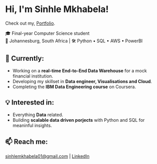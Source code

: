 <h1>Hi, I'm Sinhle Mkhabela!</h1>

<p>
    Check out my, <a href="https://sinhle-portfolio.vercel.app/" target="_blank">Portfolio</a>.
</p>

<p>
    🎓 Final-year Computer Science student<br>
    📍 Johannesburg, South Africa | 🛠️ Python • SQL • AWS • PowerBI
</p>

<h2>🚀 Currently:</h2>
<ul>
    <li>Working on a <strong>real-time End-to-End Data Warehouse</strong> for a mock financial institution.</li>
    <li>Developing my skillset in <strong>Data engineer, Visualisations and Cloud</strong>.</li>
    <li>Completing the <strong>IBM Data Engineering course</strong> on Coursera.</li>
</ul>

<h2>💡 Interested in:</h2>
<ul>
    <li>Everything <strong>Data</strong> related.</li>
    <li>Building <strong>scalable data driven porjects</strong> with Python and SQL for meaninful insights.</li>
</ul>

<h2>📫 Reach me:</h2>
<p>
    <a href="mailto:sinhlemkhabela01@gmail.com">sinhlemkhabela01@gmail.com</a> | <a href="https://www.linkedin.com/in/sinhle-mkhabela-0b6812345/" target="_blank">LinkedIn</a>
</p>

